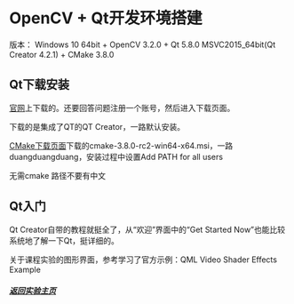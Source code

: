 # OpenCV + Qt开发环境搭建

版本： Windows 10 64bit + OpenCV 3.2.0 + Qt 5.8.0 MSVC2015_64bit(Qt Creator 4.2.1) + CMake 3.8.0

## Qt下载安装

[官网](https://www.qt.io/)上下载的。还要回答问题注册一个账号，然后进入下载页面。

下载的是集成了QT的QT Creator，一路默认安装。

[CMake下载页面](https://cmake.org/download/)下载的cmake-3.8.0-rc2-win64-x64.msi，一路duangduangduang，安装过程中设置Add PATH for all users

无需cmake
路径不要有中文

## Qt入门

Qt Creator自带的教程就挺全了，从“欢迎”界面中的“Get Started Now”也能比较系统地了解一下Qt，挺详细的。

关于课程实验的图形界面，参考学习了官方示例：QML Video Shader Effects Example



[]()
[]()
[]()
[]()
[]()
[]()

##### [返回实验主页](https://chengx-coding.github.io/USTC-MSE_DIP_Exp/)